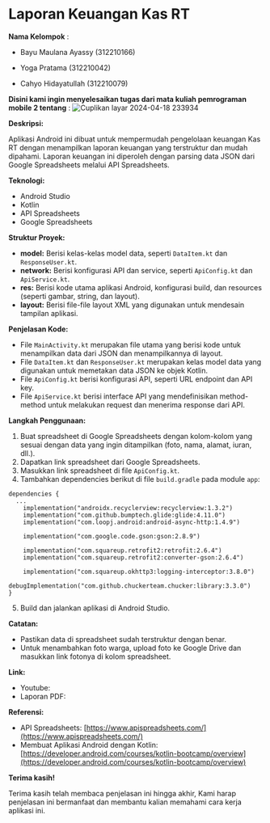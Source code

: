# Laporan Keuangan Kas RT

 **Nama Kelompok** : 
 
 - Bayu Maulana Ayassy   (312210166)
 
 - Yoga Pratama          (312210042)
 
 - Cahyo Hidayatullah    (312210079)

 **Disini kami ingin menyelesaikan tugas dari mata kuliah pemrograman mobile 2 tentang** :
 ![Cuplikan layar 2024-04-18 233934](https://github.com/Bayuayassy/iuran_kas/assets/115678251/3722a93e-8a37-417a-9060-2eacacc6c34f)

**Deskripsi:**

Aplikasi Android ini dibuat untuk mempermudah pengelolaan keuangan Kas RT dengan menampilkan laporan keuangan yang terstruktur dan mudah dipahami. Laporan keuangan ini diperoleh dengan parsing data JSON dari Google Spreadsheets melalui API Spreadsheets.

**Teknologi:**

* Android Studio
* Kotlin
* API Spreadsheets
* Google Spreadsheets

**Struktur Proyek:**

* **model:** Berisi kelas-kelas model data, seperti `DataItem.kt` dan `ResponseUser.kt`.
* **network:** Berisi konfigurasi API dan service, seperti `ApiConfig.kt` dan `ApiService.kt`.
* **res:** Berisi kode utama aplikasi Android, konfigurasi build, dan resources (seperti gambar, string, dan layout).
* **layout:** Berisi file-file layout XML yang digunakan untuk mendesain tampilan aplikasi.

**Penjelasan Kode:**

* File `MainActivity.kt` merupakan file utama yang berisi kode untuk menampilkan data dari JSON dan menampilkannya di layout.
* File `DataItem.kt` dan `ResponseUser.kt` merupakan kelas model data yang digunakan untuk memetakan data JSON ke objek Kotlin.
* File `ApiConfig.kt` berisi konfigurasi API, seperti URL endpoint dan API key.
* File `ApiService.kt` berisi interface API yang mendefinisikan method-method untuk melakukan request dan menerima response dari API.

**Langkah Penggunaan:**

1. Buat spreadsheet di Google Spreadsheets dengan kolom-kolom yang sesuai dengan data yang ingin ditampilkan (foto, nama, alamat, iuran, dll.).
2. Dapatkan link spreadsheet dari Google Spreadsheets.
3. Masukkan link spreadsheet di file `ApiConfig.kt`.
4. Tambahkan dependencies berikut di file `build.gradle` pada module `app`:

```
dependencies {
  ...
    implementation("androidx.recyclerview:recyclerview:1.3.2")
    implementation("com.github.bumptech.glide:glide:4.11.0")
    implementation("com.loopj.android:android-async-http:1.4.9")

    implementation("com.google.code.gson:gson:2.8.9")

    implementation("com.squareup.retrofit2:retrofit:2.6.4")
    implementation("com.squareup.retrofit2:converter-gson:2.6.4")

    implementation("com.squareup.okhttp3:logging-interceptor:3.8.0")
    debugImplementation("com.github.chuckerteam.chucker:library:3.3.0")
}
```

5. Build dan jalankan aplikasi di Android Studio.

**Catatan:**

* Pastikan data di spreadsheet sudah terstruktur dengan benar.
* Untuk menambahkan foto warga, upload foto ke Google Drive dan masukkan link fotonya di kolom spreadsheet.

**Link:**

* Youtube: 
* Laporan PDF: 

**Referensi:**

* API Spreadsheets: [https://www.apispreadsheets.com/](https://www.apispreadsheets.com/)
* Membuat Aplikasi Android dengan Kotlin: [https://developer.android.com/courses/kotlin-bootcamp/overview](https://developer.android.com/courses/kotlin-bootcamp/overview)

**Terima kasih!**

Terima kasih telah membaca penjelasan ini hingga akhir, Kami harap penjelasan ini bermanfaat dan membantu kalian memahami cara kerja aplikasi ini.



